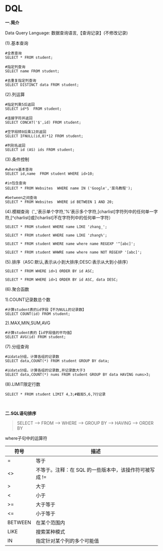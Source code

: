# DQL
					
					
**一.简介**

Data Query Language: 数据查询语言,【查询记录】(不修改记录)
	
(1).基本查询
	
```
#全表查询
SELECT * FROM student;

#指定列查询		
SELECT name FROM student;

#去重复指定列查询		
SELECT DISTINCT data FROM student;
```
	
(2).列运算

```
#指定列乘5后返回
SELECT id*5  FROM student;

#连接字符并返回		
SELECT CONCAT('$',id) FROM student;

#空字段转0后乘12并返回		
SELECT IFNULL(id,0)*12 FROM student;

#列别名返回		
SELECT id (AS) ids FROM student;
```
		
(3).条件控制

```
#where基本查询
SELECT id,name  FROM student WHERE id>10;

#in包含查询
SELECT * FROM Websites  WHERE name IN ('Google','菜鸟教程');

#between之间查询
SELECT * FROM Websites  WHERE id BETWEEN 1 AND 20;
```
		
(4).模糊查询（'_'表示单个字符,'%'表示多个字符,[charlist]字符列中的任何单一字符,[^charlist]或[!charlist]不在字符列中的任何单一字符）
	
```
SELECT * FROM student WHERE name LIKE 'zhang_';
		
SELECT * FROM student WHERE name LIKE 'zhang%';

SELECT * FROM student WHERE name where name REGEXP '^[abc]';

SELECT * FROM student WHWRE name where name NOT REGEXP '[abc]';
```	
	
(5).排序（ASC:默认,表示从小到大排序;DESC:表示从大到小排序）

```	
SELECT * FROM WHERE id>1 ORDER BY id ASC;
		
SELECT * FROM WHERE id>1 ORDER BY id ASC, data DESC;
```	
	
(6).聚合函数
	
1).COUNT记录数总个数
		
```
#计算student表的id字段【不为NULL的记录数】
SELECT COUNT(id) FROM student;
```
							
2).MAX,MIN,SUM,AVG

```
#计算student表的【id字段值的平均值】	
SELECT AVG(id) FROM student;
```

(7).分组查询

```
#以data分组，计算各组的记录数	
SELECT data,COUNT(*) FROM student GROUP BY data;

#以data分组，计算各组的记录数,并记录数大于3
SELECT data,COUNT(*) nums FROM student GROUP BY data HAVING nums>3;
```

(8).LIMIT限定行数

```	
SELECT * FROM student LIMIT 4,3;#截取5,6,7行记录
```

<br/>

**二.SQL语句排序**
	

>SELECT --> FROM --> WHERE --> GROUP BY --> HAVING --> ORDER BY
							
		
where子句中的运算符

符号|描述
---|---
=|等于
<>|不等于。注释：在 SQL 的一些版本中，该操作符可被写成 !=
>|大于
<|小于
>=|大于等于
<=|小于等于
BETWEEN|在某个范围内
LIKE|搜索某种模式
IN|指定针对某个列的多个可能值
